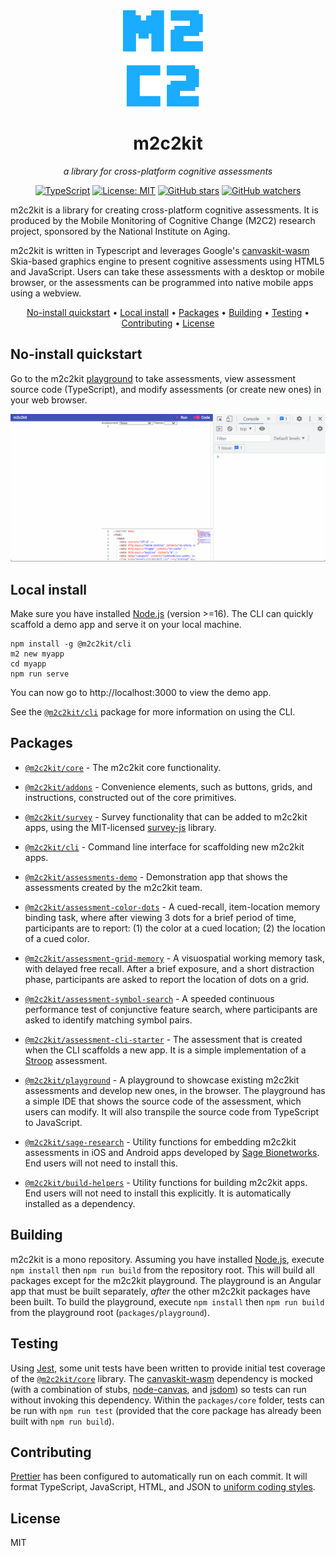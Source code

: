 <div align="center">
<img style="margin-right: 16px;" src=".github/images/m2c2.svg" width="128" />
<h1>m2c2kit</h1>

_a library for cross-platform cognitive assessments_

[![TypeScript](https://img.shields.io/badge/-TypeScript-007ACC?style=flat-square&logo=typescript&logoColor=white)](https://www.typescriptlang.org)
[![License: MIT](https://img.shields.io/badge/License-MIT-blue.svg)](https://opensource.org/licenses/MIT)
[![GitHub stars](https://img.shields.io/github/stars/m2c2-project/m2c2kit.svg?style=social)](https://GitHub.com/m2c2-project/m2c2kit/stargazers/)
[![GitHub watchers](https://img.shields.io/github/watchers/m2c2-project/m2c2kit.svg?style=social)](https://GitHub.com/m2c2-project/m2c2kit/watchers/)

</div>

m2c2kit is a library for creating cross-platform cognitive assessments. It is produced by the Mobile Monitoring of Cognitive Change (M2C2) research project, sponsored by the National Institute on Aging.

m2c2kit is written in Typescript and leverages Google's [canvaskit-wasm](https://www.npmjs.com/package/canvaskit-wasm) Skia-based graphics engine to present cognitive assessments using HTML5 and JavaScript. Users can take these assessments with a desktop or mobile browser, or the assessments can be programmed into native mobile apps using a webview.

<div align="center">

[No-install quickstart](#no-install-quickstart) •
[Local install](#local-install) •
[Packages](#packages) •
[Building](#building) •
[Testing](#testing) •
[Contributing](#contributing) •
[License](#license)

</div>

## No-install quickstart

Go to the m2c2kit [playground](https://m2c2kit.z13.web.core.windows.net/) to take assessments, view assessment source code (TypeScript), and modify assessments (or create new ones) in your web browser.

![m2c2kit-playground](.github/images/m2c2kit-playground.gif)

## Local install

Make sure you have installed [Node.js](https://nodejs.org) (version >=16). The CLI can quickly scaffold a demo app and serve it on your local machine.

```
npm install -g @m2c2kit/cli
m2 new myapp
cd myapp
npm run serve
```

You can now go to http://localhost:3000 to view the demo app.

See the [`@m2c2kit/cli`](packages/cli) package for more information on using the CLI.

## Packages

- [`@m2c2kit/core`](packages/core) - The m2c2kit core functionality.
- [`@m2c2kit/addons`](packages/addons) - Convenience elements, such as buttons, grids, and instructions, constructed out of the core primitives.
- [`@m2c2kit/survey`](packages/survey) - Survey functionality that can be added to m2c2kit apps, using the MIT-licensed [survey-js](https://www.npmjs.com/package/surveyjs) library.

- [`@m2c2kit/cli`](packages/cli) - Command line interface for scaffolding new m2c2kit apps.
- [`@m2c2kit/assessments-demo`](packages/assessments-demo) - Demonstration app that shows the assessments created by the m2c2kit team.
- [`@m2c2kit/assessment-color-dots`](packages/assessment-color-dots) - A cued-recall, item-location memory binding task, where after viewing 3 dots for a brief period of time, participants are to report: (1) the color at a cued location; (2) the location of a cued color.
- [`@m2c2kit/assessment-grid-memory`](packages/assessment-grid-memory) - A visuospatial working memory task, with delayed free recall. After a brief exposure, and a short distraction phase, participants are asked to report the location of dots on a grid.
- [`@m2c2kit/assessment-symbol-search`](packages/assessment-symbol-search) - A speeded continuous performance test of conjunctive feature search, where participants are asked to identify matching symbol pairs.
- [`@m2c2kit/assessment-cli-starter`](packages/assessment-cli-starter) - The assessment that is created when the CLI scaffolds a new app. It is a simple implementation of a [Stroop](https://en.wikipedia.org/wiki/Stroop_effect) assessment.
- [`@m2c2kit/playground`](packages/playground) - A playground to showcase existing m2c2kit assessments and develop new ones, in the browser. The playground has a simple IDE that shows the source code of the assessment, which users can modify. It will also transpile the source code from TypeScript to JavaScript.
- [`@m2c2kit/sage-research`](packages/sage-research) - Utility functions for embedding m2c2kit assessments in iOS and Android apps developed by [Sage Bionetworks](https://sagebionetworks.org/). End users will not need to install this.
- [`@m2c2kit/build-helpers`](packages/build-helpers) - Utility functions for building m2c2kit apps. End users will not need to install this explicitly. It is automatically installed as a dependency.

## Building

m2c2kit is a mono repository. Assuming you have installed [Node.js](https://nodejs.org), execute `npm install` then `npm run build` from the repository root. This will build all packages except for the m2c2kit playground. The playground is an Angular app that must be built separately, _after_ the other m2c2kit packages have been built. To build the playground, execute `npm install` then `npm run build` from the playground root (`packages/playground`).

## Testing

Using [Jest](https://jestjs.io/), some unit tests have been written to provide initial test coverage of the [`@m2c2kit/core`](packages/core) library. The [canvaskit-wasm](https://www.npmjs.com/package/canvaskit-wasm) dependency is mocked (with a combination of stubs, [node-canvas](https://www.npmjs.com/package/canvas), and [jsdom](https://www.npmjs.com/package/jsdom)) so tests can run without invoking this dependency. Within the `packages/core` folder, tests can be run with `npm run test` (provided that the core package has already been built with `npm run build`).

## Contributing

[Prettier](https://prettier.io/) has been configured to automatically run on each commit. It will format TypeScript, JavaScript, HTML, and JSON to [uniform coding styles](https://prettier.io/docs/en/why-prettier.html).

## License

MIT
